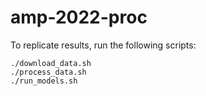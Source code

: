 # amp-2022-proc

To replicate results, run the following scripts:

```
./download_data.sh
./process_data.sh
./run_models.sh
```